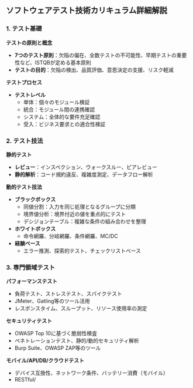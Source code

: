 ## ソフトウェアテスト技術カリキュラム詳細解説

### 1. テスト基礎

**テストの原則と概念**
- **7つのテスト原則**：欠陥の偏在、全数テストの不可能性、早期テストの重要性など、ISTQBが定める基本原則
- **テストの目的**：欠陥の検出、品質評価、意思決定の支援、リスク軽減

**テストプロセス**
- **テストレベル**
  - 単体：個々のモジュール検証
  - 統合：モジュール間の連携確認
  - システム：全体的な要件充足確認
  - 受入：ビジネス要求との適合性検証

### 2. テスト技法

**静的テスト**
- **レビュー**：インスペクション、ウォークスルー、ピアレビュー
- **静的解析**：コード規約違反、複雑度測定、データフロー解析

**動的テスト技法**
- **ブラックボックス**
  - 同値分割：入力を同じ処理となるグループに分類
  - 境界値分析：境界付近の値を重点的にテスト
  - デシジョンテーブル：複雑な条件の組み合わせを整理
- **ホワイトボックス**
  - 命令網羅、分岐網羅、条件網羅、MC/DC
- **経験ベース**
  - エラー推測、探索的テスト、チェックリストベース

### 3. 専門領域テスト

**パフォーマンステスト**
- 負荷テスト、ストレステスト、スパイクテスト
- JMeter、Gatling等のツール活用
- レスポンスタイム、スループット、リソース使用率の測定

**セキュリティテスト**
- OWASP Top 10に基づく脆弱性検査
- ペネトレーションテスト、静的/動的セキュリティ解析
- Burp Suite、OWASP ZAP等のツール

**モバイル/API/DB/クラウドテスト**
- デバイス互換性、ネットワーク条件、バッテリー消費（モバイル）
- RESTful/